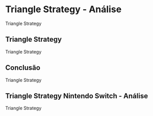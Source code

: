 ---
---

# Triangle Strategy - Análise

Triangle Strategy

## Triangle Strategy

Triangle Strategy

## Conclusão

Triangle Strategy

## Triangle Strategy Nintendo Switch - Análise

Triangle Strategy
